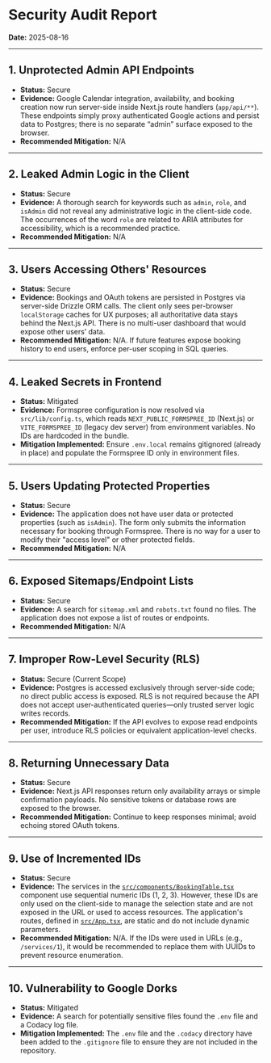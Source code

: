 # Security Audit Report

**Date:** 2025-08-16

---

## 1. Unprotected Admin API Endpoints

*   **Status:** Secure
*   **Evidence:** Google Calendar integration, availability, and booking creation now run server-side inside Next.js route handlers (`app/api/**`). These endpoints simply proxy authenticated Google actions and persist data to Postgres; there is no separate “admin” surface exposed to the browser.
*   **Recommended Mitigation:** N/A

---

## 2. Leaked Admin Logic in the Client

*   **Status:** Secure
*   **Evidence:** A thorough search for keywords such as `admin`, `role`, and `isAdmin` did not reveal any administrative logic in the client-side code. The occurrences of the word `role` are related to ARIA attributes for accessibility, which is a recommended practice.
*   **Recommended Mitigation:** N/A

---

## 3. Users Accessing Others' Resources

*   **Status:** Secure
*   **Evidence:** Bookings and OAuth tokens are persisted in Postgres via server-side Drizzle ORM calls. The client only sees per-browser `localStorage` caches for UX purposes; all authoritative data stays behind the Next.js API. There is no multi-user dashboard that would expose other users’ data.
*   **Recommended Mitigation:** N/A. If future features expose booking history to end users, enforce per-user scoping in SQL queries.

---

## 4. Leaked Secrets in Frontend

*   **Status:** Mitigated
*   **Evidence:** Formspree configuration is now resolved via `src/lib/config.ts`, which reads `NEXT_PUBLIC_FORMSPREE_ID` (Next.js) or `VITE_FORMSPREE_ID` (legacy dev server) from environment variables. No IDs are hardcoded in the bundle.
*   **Mitigation Implemented:** Ensure `.env.local` remains gitignored (already in place) and populate the Formspree ID only in environment files.

---

## 5. Users Updating Protected Properties

*   **Status:** Secure
*   **Evidence:** The application does not have user data or protected properties (such as `isAdmin`). The form only submits the information necessary for booking through Formspree. There is no way for a user to modify their "access level" or other protected fields.
*   **Recommended Mitigation:** N/A

---

## 6. Exposed Sitemaps/Endpoint Lists

*   **Status:** Secure
*   **Evidence:** A search for `sitemap.xml` and `robots.txt` found no files. The application does not expose a list of routes or endpoints.
*   **Recommended Mitigation:** N/A

---

## 7. Improper Row-Level Security (RLS)

*   **Status:** Secure (Current Scope)
*   **Evidence:** Postgres is accessed exclusively through server-side code; no direct public access is exposed. RLS is not required because the API does not accept user-authenticated queries—only trusted server logic writes records.
*   **Recommended Mitigation:** If the API evolves to expose read endpoints per user, introduce RLS policies or equivalent application-level checks.

---

## 8. Returning Unnecessary Data

*   **Status:** Secure
*   **Evidence:** Next.js API responses return only availability arrays or simple confirmation payloads. No sensitive tokens or database rows are exposed to the browser.
*   **Recommended Mitigation:** Continue to keep responses minimal; avoid echoing stored OAuth tokens.

---

## 9. Use of Incremented IDs

*   **Status:** Secure
*   **Evidence:** The services in the [`src/components/BookingTable.tsx`](src/components/BookingTable.tsx) component use sequential numeric IDs (1, 2, 3). However, these IDs are only used on the client-side to manage the selection state and are not exposed in the URL or used to access resources. The application's routes, defined in [`src/App.tsx`](src/App.tsx), are static and do not include dynamic parameters.
*   **Recommended Mitigation:** N/A. If the IDs were used in URLs (e.g., `/services/1`), it would be recommended to replace them with UUIDs to prevent resource enumeration.

---

## 10. Vulnerability to Google Dorks

*   **Status:** Mitigated
*   **Evidence:** A search for potentially sensitive files found the `.env` file and a Codacy log file.
*   **Mitigation Implemented:** The `.env` file and the `.codacy` directory have been added to the `.gitignore` file to ensure they are not included in the repository.
